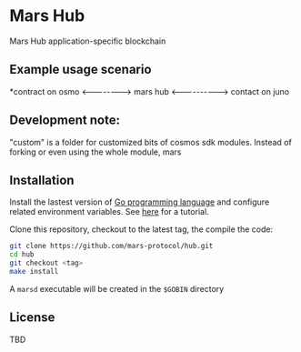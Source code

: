 # Mars Hub

Mars Hub application-specific blockchain


## Example usage scenario
*contract on osmo <--------> mars hub <----------> contact on juno
 

## Development note:

"custom" is a folder for customized bits of cosmos sdk modules.  Instead of forking or even using the whole module, mars 
## Installation

Install the lastest version of [Go programming language](https://go.dev/dl/) and configure related environment variables. See [here](https://github.com/st4k3h0us3/workshops/tree/main/how-to-run-a-validator) for a tutorial.

Clone this repository, checkout to the latest tag, the compile the code:

```bash
git clone https://github.com/mars-protocol/hub.git
cd hub
git checkout <tag>
make install
```

A `marsd` executable will be created in the `$GOBIN` directory

## License

TBD
